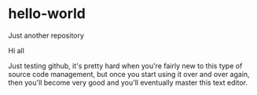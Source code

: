 # hello-world
Just another repository

Hi all 

Just testing github, it's pretty hard when you're fairly new to this type of source code management, but once you start using it over and over again, then you'll become very good and you'll eventually master this text editor.
